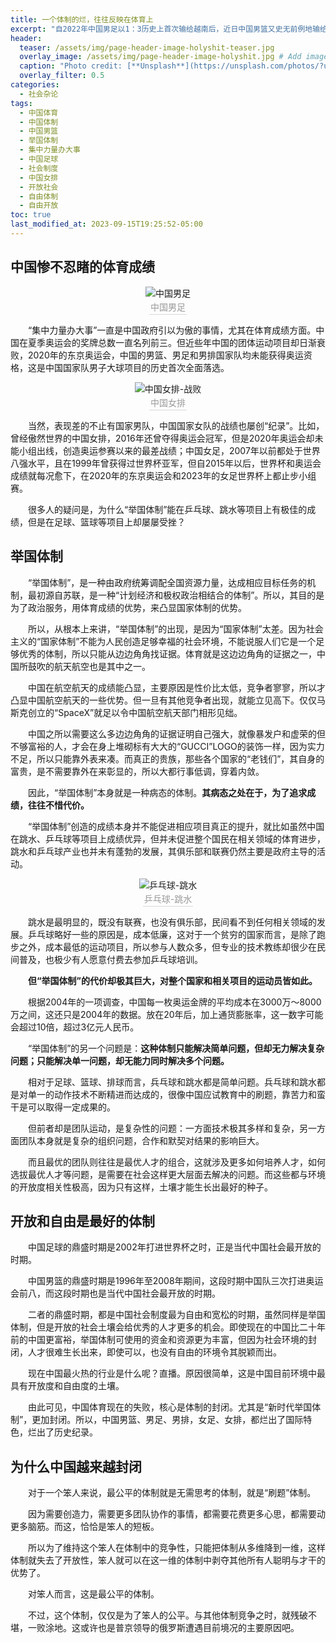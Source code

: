 ```yaml
---
title: 一个体制的烂，往往反映在体育上
excerpt: "自2022年中国男足以1：3历史上首次输给越南后，近日中国男篮又史无前例地输给了南苏丹，一个人口仅1400万，人均GDP排名全球倒数第四的国家。中国体育败绩连创纪录的原因是什么呢？和体制有没有关系呢？"
header:
  teaser: /assets/img/page-header-image-holyshit-teaser.jpg
  overlay_image: /assets/img/page-header-image-holyshit.jpg # Add image post (optional)
  caption: "Photo credit: [**Unsplash**](https://unsplash.com/photos/?utm_source=unsplash&utm_medium=referral&utm_content=creditCopyText)"
  overlay_filter: 0.5
categories:
  - 社会杂论
tags: 
  - 中国体育
  - 中国体制
  - 中国男篮
  - 举国体制
  - 集中力量办大事
  - 中国足球
  - 社会制度
  - 中国女排
  - 开放社会
  - 自由体制
  - 自由开放
toc: true
last_modified_at: 2023-09-15T19:25:52-05:00
---
```


## 中国惨不忍睹的体育成绩

<center><img src="https://kewtgh.github.io/PicSunflowers/img/2023/中国男足.jpg" alt="中国男足" /><br>
    <div style="color:orange; border-bottom: 1px solid #d9d9d9;
    display: inline-block;
    color: #999;
    padding: 2px;">中国男足</div>
</center>

&emsp;&emsp;“集中力量办大事”一直是中国政府引以为傲的事情，尤其在体育成绩方面。中国在夏季奥运会的奖牌总数一直名列前三。但近些年中国的团体运动项目却日渐衰败，2020年的东京奥运会，中国的男篮、男足和男排国家队均未能获得奥运资格，这是中国国家队男子大球项目的历史首次全面落选。

<center><img src="https://kewtgh.github.io/PicSunflowers/img/2023/中国女排.jpg" alt="中国女排-战败" /><br>
    <div style="color:orange; border-bottom: 1px solid #d9d9d9;
    display: inline-block;
    color: #999;
    padding: 2px;">中国女排</div>
</center>

&emsp;&emsp;当然，表现差的不止有国家男队，中国国家女队的战绩也屡创“纪录”。比如，曾经傲然世界的中国女排，2016年还曾夺得奥运会冠军，但是2020年奥运会却未能小组出线，创造奥运参赛以来的最差战绩；中国女足，2007年以前都处于世界八强水平，且在1999年曾获得过世界杯亚军，但自2015年以后，世界杯和奥运会成绩就每况愈下，在2020年的东京奥运会和2023年的女足世界杯上都止步小组赛。

&emsp;&emsp;很多人的疑问是，为什么“举国体制”能在乒乓球、跳水等项目上有极佳的成绩，但是在足球、篮球等项目上却屡屡受挫？

## 举国体制

&emsp;&emsp;“举国体制”，是一种由政府统筹调配全国资源力量，达成相应目标任务的机制，最初源自苏联，是一种“计划经济和极权政治相结合的体制”。所以，其目的是为了政治服务，用体育成绩的优势，来凸显国家体制的优势。

&emsp;&emsp;所以，从根本上来讲，“举国体制”的出现，是因为“国家体制”太差。因为社会主义的“国家体制”不能为人民创造足够幸福的社会环境，不能说服人们它是一个足够优秀的体制，所以只能从边边角角找证据。体育就是这边边角角的证据之一，中国所鼓吹的航天航空也是其中之一。

&emsp;&emsp;中国在航空航天的成绩能凸显，主要原因是性价比太低，竞争者寥寥，所以才凸显中国航空航天的一些优势。但一旦有其他竞争者出现，就能立见高下。仅仅马斯克创立的“SpaceX”就足以令中国航空航天部门相形见绌。

&emsp;&emsp;中国之所以需要这么多边边角角的证据证明自己强大，就像暴发户和虚荣的但不够富裕的人，才会在身上堆砌标有大大的“GUCCI”LOGO的装饰一样，因为实力不足，所以只能靠外表来凑。而真正的贵族，那些各个国家的“老钱们”，其自身的富贵，是不需要靠外在来彰显的，所以大都行事低调，穿着内敛。

&emsp;&emsp;因此，“举国体制”本身就是一种病态的体制。**其病态之处在于，为了追求成绩，往往不惜代价。**

&emsp;&emsp;“举国体制”创造的成绩本身并不能促进相应项目真正的提升，就比如虽然中国在跳水、乒乓球等项目上成绩优异，但并未促进整个国民在相关领域的体育进步，跳水和乒乓球产业也并未有蓬勃的发展，其俱乐部和联赛仍然主要是政府主导的活动。

<center><img src="https://kewtgh.github.io/PicSunflowers/img/2023/乒乓球-跳水.jpg" alt="乒乓球-跳水" /><br>
    <div style="color:orange; border-bottom: 1px solid #d9d9d9;
    display: inline-block;
    color: #999;
    padding: 2px;">乒乓球-跳水</div>
</center>


&emsp;&emsp;跳水是最明显的，既没有联赛，也没有俱乐部，民间看不到任何相关领域的发展。乒乓球略好一些的原因是，成本低廉，这对于一个贫穷的国家而言，是除了跑步之外，成本最低的运动项目，所以参与人数众多，但专业的技术教练却很少在民间普及，也极少有人愿意付费去参加乒乓球培训。

&emsp;&emsp;**但“举国体制”的代价却极其巨大，对整个国家和相关项目的运动员皆如此。**

&emsp;&emsp;根据2004年的一项调查，中国每一枚奥运金牌的平均成本在3000万～8000万之间，这还只是2004年的数据。放在20年后，加上通货膨胀率，这一数字可能会超过10倍，超过3亿元人民币。

&emsp;&emsp;“举国体制”的另一个问题是：**这种体制只能解决简单问题，但却无力解决复杂问题；只能解决单一问题，却无能力同时解决多个问题。**

&emsp;&emsp;相对于足球、篮球、排球而言，兵乓球和跳水都是简单问题。兵乓球和跳水都是对单一的动作技术不断精进而达成的，很像中国应试教育中的刷题，靠苦力和蛮干是可以取得一定成果的。

&emsp;&emsp;但前者却是团队运动，是复杂性的问题：一方面技术极其多样和复杂，另一方面团队本身就是复杂的组织问题，合作和默契对结果的影响巨大。

&emsp;&emsp;而且最优的团队则往往是最优人才的组合，这就涉及更多如何培养人才，如何选拔最优人才等问题，是需要在社会这样更大层面去解决的问题。而这些都与环境的开放度相关性极高，因为只有这样，土壤才能生长出最好的种子。

## 开放和自由是最好的体制

&emsp;&emsp;中国足球的鼎盛时期是2002年打进世界杯之时，正是当代中国社会最开放的时期。

&emsp;&emsp;中国男篮的鼎盛时期是1996年至2008年期间，这段时期中国队三次打进奥运会前八，而这段时期也是当代中国社会最开放的时期。

&emsp;&emsp;二者的鼎盛时期，都是中国社会制度最为自由和宽松的时期，虽然同样是举国体制，但是开放的社会土壤会给优秀的人才更多的机会。即使现在的中国比二十年前的中国更富裕，举国体制可使用的资金和资源更为丰富，但因为社会环境的封闭，人才很难生长出来，即使可以，也没有自由的环境令其脱颖而出。

&emsp;&emsp;现在中国最火热的行业是什么呢？直播。原因很简单，这是中国目前环境中最具有开放度和自由度的土壤。

&emsp;&emsp;由此可见，中国体育现在的失败，核心是体制的封闭。尤其是“新时代举国体制”，更加封闭。所以，中国男篮、男足、男排，女足、女排，都烂出了国际特色，烂出了历史纪录。

## 为什么中国越来越封闭

&emsp;&emsp;对于一个笨人来说，最公平的体制就是无需思考的体制，就是“刷题”体制。

&emsp;&emsp;因为需要创造力，需要更多团队协作的事情，都需要花费更多心思，都需要动更多脑筋。而这，恰恰是笨人的短板。

&emsp;&emsp;所以为了维持这个笨人在体制中的竞争性，只能把体制从多维降到一维，这样体制就失去了开放性，笨人就可以在这一维的体制中剥夺其他所有人聪明与才干的优势了。

&emsp;&emsp;对笨人而言，这是最公平的体制。

&emsp;&emsp;不过，这个体制，仅仅是为了笨人的公平。与其他体制竞争之时，就残破不堪，一败涂地。这或许也是普京领导的俄罗斯遭遇目前境况的主要原因吧。